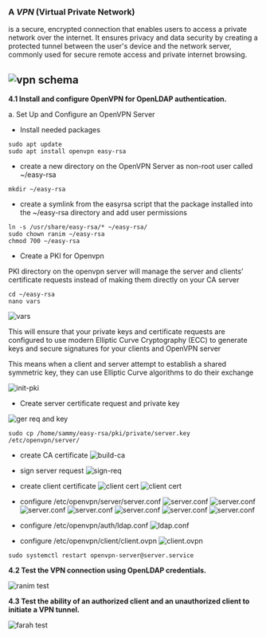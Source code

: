 ### A ***VPN*** (Virtual Private Network) 
is a secure, encrypted connection that enables users to access a private network over the internet. It ensures privacy and data security by creating a protected tunnel between the user's device and the network server, commonly used for secure remote access and private internet browsing.

![vpn schema](https://fortinetweb.s3.amazonaws.com/docs.fortinet.com/v2/resources/7eefb386-9916-11e9-81a4-00505692583a/images/e4bba407cc0825073e57c9d0aea7b1c4_diagram-ldap.png)
---
**4.1 Install and configure OpenVPN for OpenLDAP authentication.**

a. Set Up and Configure an OpenVPN Server
- Install needed packages
````shell
sudo apt update
sudo apt install openvpn easy-rsa
````
- create a new directory on the OpenVPN Server as non-root user called ~/easy-rsa
````shell
mkdir ~/easy-rsa
````
- create a symlink from the easyrsa script that the package installed into the ~/easy-rsa directory and add user permissions
````shell
ln -s /usr/share/easy-rsa/* ~/easy-rsa/
sudo chown ranim ~/easy-rsa
chmod 700 ~/easy-rsa
````
- Create a PKI for Openvpn

PKI directory on the openvpn server will manage the server and clients’ certificate requests instead of making them directly on your CA server

````shell
cd ~/easy-rsa
nano vars
````
![vars](https://drive.google.com/uc?id=1Dpg9HUgE1VLwqE1DsGtDGnxmj1YHvFk9)

This will ensure that your private keys and certificate requests are configured to use modern Elliptic Curve Cryptography (ECC) to generate keys and secure signatures for your clients and OpenVPN server

This means when a client and server attempt to establish a shared symmetric key, they can use Elliptic Curve algorithms to do their exchange

![init-pki](https://drive.google.com/uc?id=16oxxoiTc2kqvCvU7Df2-IwNHMYffNR8E)

- Create server certificate request and private key

![ger req and key](https://drive.google.com/uc?id=1rSqEOnhGbR5d1aOeYbW81Wm8Vc8Uhufk)

````shell
sudo cp /home/sammy/easy-rsa/pki/private/server.key /etc/openvpn/server/
````

- create CA certificate 
![build-ca](https://drive.google.com/uc?id=1kWJP1vuug5QgdanR5bVI77Mr8XEwvLkG)

- sign server request
![sign-req](https://drive.google.com/uc?id=1bDaxSAM3sHL8Hh4FfkEeYtd_-6eIKvRW)

- create client certificate
![client cert](https://drive.google.com/uc?id=1lT6_w3V-GOb3YIdC-RpYgcDFwZHrbyR1)
![client cert](https://drive.google.com/uc?id=19T4FbskgKU9LzQxmswVWNrQOtxUjU1XL)

- configure /etc/openvpn/server/server.conf
![server.conf](https://drive.google.com/uc?id=1x-hyGuv7cEb4H7hYdkGLFgIHpe29IGj7)
![server.conf](https://drive.google.com/uc?id=1QeOZWZJVxRcVLPkug3lS4No_2QtcFb7G)
![server.conf](https://drive.google.com/uc?id=1RclSuJj7d7rfYKrZbKivavy8ShhD3i3B)
![server.conf](https://drive.google.com/uc?id=15GmWSVNHMtkeQCO9Os6eLR2cn6IfFNMI)
![server.conf](https://drive.google.com/uc?id=1cV18esSazMql0s5_apl6IWQr1AMPu6Of)
![server.conf](https://drive.google.com/uc?id=1sC3DNXDxPO08ycWI1yIYIQOQUAmsnqbf)
![server.conf](https://drive.google.com/uc?id=1ZQvd6qzzO9rBmahXOcfWUuIP9ja5wDng)

- configure /etc/openvpn/auth/ldap.conf
![ldap.conf](https://drive.google.com/uc?id=1HWIKql1t295vP1uRvYFhwKdjIz0aSisr)

- configure /etc/openvpn/client/client.ovpn
![client.ovpn](https://drive.google.com/uc?id=1-5lg0XNWKsfTr11jtH6zutu19GX991n1)

````shell
sudo systemctl restart openvpn-server@server.service
````

**4.2 Test the VPN connection using OpenLDAP credentials.**

![ranim test](https://drive.google.com/uc?id=1sQC_g5cL7n8HsKJ5itejJtpL0tBqeJCp)


**4.3 Test the ability of an authorized client and an unauthorized client to initiate a VPN tunnel.**

![farah test](https://drive.google.com/uc?id=1mCcLSF3v3dQf9puvv3g7L93jb4AS8iBP)

